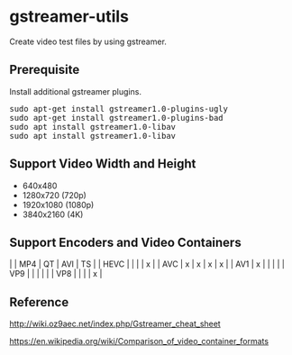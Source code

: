 # gstreamer-utils
Create video test files by using gstreamer.

## Prerequisite
Install additional gstreamer plugins.

<pre>
sudo apt-get install gstreamer1.0-plugins-ugly
sudo apt-get install gstreamer1.0-plugins-bad
sudo apt install gstreamer1.0-libav 
sudo apt install gstreamer1.0-libav
</pre>

## Support Video Width and Height

- 640x480
- 1280x720 (720p)
- 1920x1080 (1080p)
- 3840x2160 (4K)

## Support Encoders and Video Containers

|      | MP4 | QT | AVI | TS |
| HEVC |     |    |     | x  |
| AVC  | x   | x  | x   | x  |
| AV1  | x   |    |     |    |
| VP9  |     |    |     |    |
| VP8  |     |    |     | x  |

## Reference
http://wiki.oz9aec.net/index.php/Gstreamer_cheat_sheet

https://en.wikipedia.org/wiki/Comparison_of_video_container_formats
